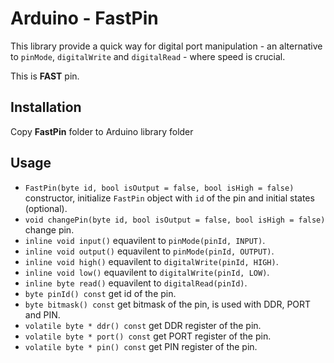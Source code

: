 # Arduino - FastPin

This library provide a quick way for digital port manipulation - an alternative to `pinMode`, `digitalWrite` and `digitalRead` - where speed is crucial.

This is **FAST** pin.

## Installation

Copy **FastPin** folder to Arduino library folder

## Usage

- `FastPin(byte id, bool isOutput = false, bool isHigh = false)` constructor, initialize `FastPin` object with `id` of the pin and initial states (optional).
- `void changePin(byte id, bool isOutput = false, bool isHigh = false)` change pin.
- `inline void input()` equavilent to `pinMode(pinId, INPUT)`.
- `inline void output()` equavilent to `pinMode(pinId, OUTPUT)`.
- `inline void high()` equavilent to `digitalWrite(pinId, HIGH)`.
- `inline void low()` equavilent to `digitalWrite(pinId, LOW)`.
- `inline byte read()` equavilent to `digitalRead(pinId)`.
- `byte pinId() const` get id of the pin.
- `byte bitmask() const` get bitmask of the pin, is used with DDR, PORT and PIN.
- `volatile byte * ddr() const` get DDR register of the pin.
- `volatile byte * port() const` get PORT register of the pin.
- `volatile byte * pin() const` get PIN register of the pin.